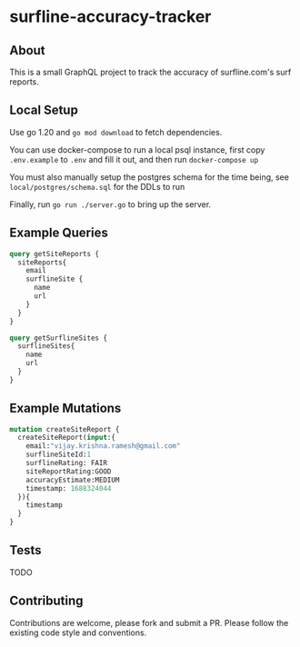# surfline-accuracy-tracker

## About
This is a small GraphQL project to track the accuracy of surfline.com's surf reports.

## Local Setup
Use go 1.20 and `go mod download` to fetch dependencies.

You can use docker-compose to run a local psql instance, first copy `.env.example` to `.env` and fill it out, and then run `docker-compose up`

You must also manually setup the postgres schema for the time being, see `local/postgres/schema.sql` for the DDLs to run

Finally, run `go run ./server.go` to bring up the server.

## Example Queries

```graphql
query getSiteReports {
  siteReports{
    email
    surflineSite {
      name
      url
    }
  }
}

query getSurflineSites {
  surflineSites{
    name
    url
  }
}
```

## Example Mutations

```graphql
mutation createSiteReport {
  createSiteReport(input:{
    email:"vijay.krishna.ramesh@gmail.com"
    surflineSiteId:1
    surflineRating: FAIR
    siteReportRating:GOOD
    accuracyEstimate:MEDIUM
    timestamp: 1688324044 
  }){
    timestamp
  }
}
```

## Tests
TODO

## Contributing
Contributions are welcome, please fork and submit a PR.  Please follow the existing code style and conventions.
